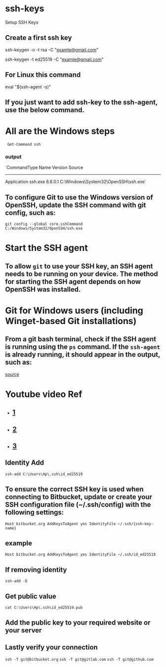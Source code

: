 # ssh-keys
Setup SSH Keys 

## Create a first ssh key 

  ssh-keygen -o -t rsa -C "examle@gmail.com"
  
  ssh-keygen -t ed25519 -C "examle@gmail.com"
  
## For Linux this command 

  eval "$(ssh-agent -s)"

## If you just want to add ssh-key to the ssh-agent, use the below command.

# All are the Windows steps 

  ` Get-Command ssh`

  ### output 

  `CommandType     Name                                               Version    Source
-----------     ----                                               -------    ------
Application     ssh.exe                                            8.6.0.1    C:\Windows\System32\OpenSSH\ssh.exe`

## To configure Git to use the Windows version of OpenSSH, update the SSH command with git config, such as:

  `git config --global core.sshCommand C:/Windows/System32/OpenSSH/ssh.exe`


# Start the SSH agent

## To allow `git` to use your SSH key, an SSH agent needs to be running on your device. The method for starting the SSH agent depends on how OpenSSH was installed.

# Git for Windows users (including Winget-based Git installations)

## From a git bash terminal, check if the SSH agent is running using the `ps` command. If the `ssh-agent` is already running, it should appear in the output, such as:

[source ](https://support.atlassian.com/bitbucket-cloud/docs/set-up-personal-ssh-keys-on-windows/#Add-your-key-to-the-SSH-agent)

# Youtube video Ref
- ## [1](https://youtu.be/9dhQIa8fAXU)

- ## [2](https://youtu.be/Wx7WPDnwcDg)

- ## [3](https://youtu.be/8X4u9sca3Io)

## Identity Add
  `ssh-add C:\Users\Hp\.ssh\id_ed25519`

## To ensure the correct SSH key is used when connecting to Bitbucket, update or create your SSH configuration file (~/.ssh/config) with the following settings:

  `Host bitbucket.org
  AddKeysToAgent yes
  IdentityFile ~/.ssh/{ssh-key-name}`
## example 
`Host bitbucket.org
  AddKeysToAgent yes
  IdentityFile ~/.ssh/id_ed25519`

## If removing identity 
  `ssh-add -D`

## Get public value

  `cat C:\Users\Hp\.ssh\id_ed25519.pub`
## Add the public key to your required website or your server

## Lastly verify your connection

  `ssh -T git@bitbucket.org`
  `ssh -T git@gitlab.com`
  `ssh -T git@github.com`

  
